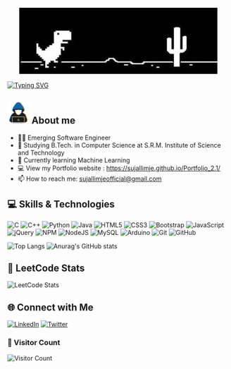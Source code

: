 <p align = "center">
<picture><img src ="https://github.com/sujallimje/sujallimje/blob/main/dino.jpeg" height=150px></picture>
 
<a href="https://git.io/typing-svg"><img src="https://readme-typing-svg.demolab.com?font=Fira+Code&pause=1000&center=true&vCenter=true&random=false&width=600&lines=Welcome+to+Sujal's+Github+profile+!" alt="Typing SVG" /></a></p>

## <picture><img src = "https://github.com/sujallimje/sujallimje/blob/main/about_me.gif?raw=true" width = 50px></picture> About me

- 🧑‍💻 Emerging Software Engineer
- 🏫 Studying B.Tech. in Computer Science at S.R.M. Institute of Science and Technology
- 🌱 Currently learning Machine Learning
- 💻 View my Portfolio website : https://sujallimje.github.io/Portfolio_2.1/
- 📫 How to reach me: sujallimjeofficial@gmail.com

## 💻 Skills & Technologies

![C](https://img.shields.io/badge/c-%2300599C.svg?style=for-the-badge&logo=c&logoColor=white)
![C++](https://img.shields.io/badge/c++-%2300599C.svg?style=for-the-badge&logo=c%2B%2B&logoColor=white)
![Python](https://img.shields.io/badge/python-3670A0?style=for-the-badge&logo=python&logoColor=ffdd54)
![Java](https://img.shields.io/badge/java-%23ED8B00.svg?style=for-the-badge&logo=openjdk&logoColor=white)
![HTML5](https://img.shields.io/badge/html5-%23E34F26.svg?style=for-the-badge&logo=html5&logoColor=white)
![CSS3](https://img.shields.io/badge/css3-%231572B6.svg?style=for-the-badge&logo=css3&logoColor=white)
![Bootstrap](https://img.shields.io/badge/bootstrap-%238511FA.svg?style=for-the-badge&logo=bootstrap&logoColor=white)
![JavaScript](https://img.shields.io/badge/javascript-%23323330.svg?style=for-the-badge&logo=javascript&logoColor=%23F7DF1E)
![jQuery](https://img.shields.io/badge/jquery-%230769AD.svg?style=for-the-badge&logo=jquery&logoColor=white)
![NPM](https://img.shields.io/badge/NPM-%23CB3837.svg?style=for-the-badge&logo=npm&logoColor=white)
 ![NodeJS](https://img.shields.io/badge/node.js-6DA55F?style=for-the-badge&logo=node.js&logoColor=white)
 ![MySQL](https://img.shields.io/badge/mysql-%2300f.svg?style=for-the-badge&logo=mysql&logoColor=white)
 ![Arduino](https://img.shields.io/badge/-Arduino-00979D?style=for-the-badge&logo=Arduino&logoColor=white)
 ![Git](https://img.shields.io/badge/git-%23F05033.svg?style=for-the-badge&logo=git&logoColor=white)
 ![GitHub](https://img.shields.io/badge/github-%23121011.svg?style=for-the-badge&logo=github&logoColor=white)

![Top Langs](https://github-readme-stats.vercel.app/api/top-langs/?username=sujallimje&layout=compact)
![Anurag's GitHub stats](https://github-readme-stats.vercel.app/api?username=sujallimje&hide=prs)

## 🧠 LeetCode Stats
![LeetCode Stats](https://leetcode-stats-six.vercel.app/api?username=sujallimje999)


## 🌐 Connect with Me
[![LinkedIn](https://img.shields.io/badge/-LinkedIn-blue?style=flat-square&logo=LinkedIn&logoColor=white&link=https://www.linkedin.com/in/your-username/)](https://www.linkedin.com/in/sujallimje/)
[![Twitter](https://img.shields.io/badge/-Twitter-blue?style=flat-square&logo=Twitter&logoColor=white&link=https://twitter.com/your-username)](https://twitter.com/SujalLimje?t=XBDB8iMuYkoQz9daix0c-A&s=09)


### 🔢 Visitor Count 
![Visitor Count](https://profile-counter.glitch.me/sujallimje/count.svg)
